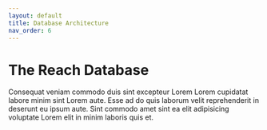 ```yaml
---
layout: default
title: Database Architecture
nav_order: 6
---
```


# The Reach Database

Consequat veniam commodo duis sint excepteur Lorem Lorem cupidatat labore minim sint Lorem aute. Esse ad do quis laborum velit reprehenderit in deserunt eu ipsum aute. Sint commodo amet sint ea elit adipisicing voluptate Lorem elit in minim laboris quis et.